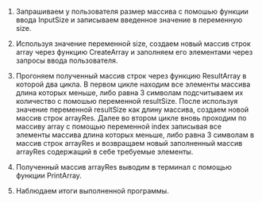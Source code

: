 1. Запрашиваем у пользователя размер массива с помошью функции ввода InputSize и записываем введенное значение в переменную size.

2. Используя значение переменной size, создаем новый массив строк array через функцию CreateArray и заполняем его элементами через запросы ввода пользователя.

3. Прогоняем полученный массив строк через функцию ResultArray в которой два цикла. В первом цикле находим все элементы массива длина которых меньше, либо равна 3 символам подсчитываем их количество с помошью переменной resultSize. После используя значение переменной resultSize как длину массива, создаем новой массив строк arrayRes. Далее во втором цикле вновь проходим по массиву array c помощью переменной index записывая все элементы массива длина которых меньше, либо равна 3 символам в массив строк arrayRes и возвращаем новый заполненный массив arrayRes содержащий в себе требуемые элементы.

4. Полученный массив arrayRes выводим в терминал с помощью функции PrintArray.

5. Наблюдаем итоги выполненной программы.